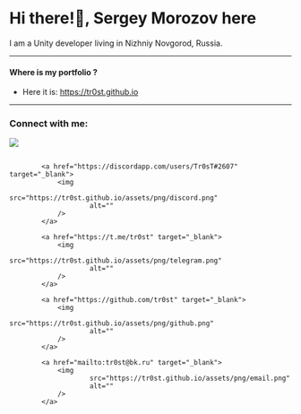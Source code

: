 # Hi there!👋, Sergey Morozov here
I am a Unity developer living in Nizhniy Novgorod, Russia.

---

#### Where is my portfolio ?
- Here it is: https://tr0st.github.io
---

<h3 align="left">Connect with me:</h3>

[![](https://visitcount.itsvg.in/api?id=Tr0sT&label=Profile%20Views&color=12&icon=5&pretty=false)](https://visitcount.itsvg.in)

<p align="left">
<a href="https://vk.com/trosty" target="_blank">
                <img
                        src="https://tr0st.github.io/assets/png/vk.png"
                        alt=""
                />
            </a>
            
            <a href="https://discordapp.com/users/Tr0sT#2607" target="_blank">
                <img
                        src="https://tr0st.github.io/assets/png/discord.png"
                        alt=""
                />
            </a>
            
            <a href="https://t.me/tr0st" target="_blank">
                <img
                        src="https://tr0st.github.io/assets/png/telegram.png"
                        alt=""
                />
            </a>
            
            <a href="https://github.com/tr0st" target="_blank">
                <img
                        src="https://tr0st.github.io/assets/png/github.png"
                        alt=""
                />
            </a>
            
            <a href="mailto:tr0st@bk.ru" target="_blank">
                <img
                        src="https://tr0st.github.io/assets/png/email.png"
                        alt=""
                />
            </a>
</p>
